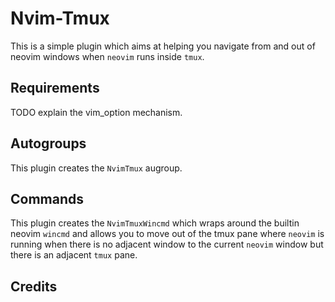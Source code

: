 # Nvim-Tmux

This is a simple plugin which aims at helping you navigate from and out of
neovim windows when `neovim` runs inside `tmux`.

## Requirements

TODO explain the vim_option mechanism.

## Autogroups

This plugin creates the `NvimTmux` augroup.

## Commands

This plugin creates the `NvimTmuxWincmd` which wraps around the builtin neovim
`wincmd` and allows you to move out of the tmux pane where `neovim` is running
when there is no adjacent window to the current `neovim` window but there is an
adjacent `tmux` pane.

## Credits

